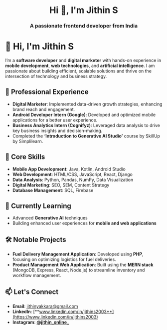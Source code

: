 <h1 align="center">Hi 👋, I'm Jithin S</h1>
<h3 align="center">A passionate frontend developer from India</h3>

# 👋 Hi, I'm Jithin S

I’m a **software developer** and **digital marketer** with hands-on experience in **mobile development**, **web technologies**, and **artificial intelligence**. I am passionate about building efficient, scalable solutions and thrive on the intersection of technology and business strategy.

## 💼 Professional Experience
- **Digital Marketer**: Implemented data-driven growth strategies, enhancing brand reach and engagement.
- **Android Developer Intern (Google)**: Developed and optimized mobile applications for a better user experience.
- **Business Analytics Intern (Cognifyz)**: Leveraged data analysis to drive key business insights and decision-making.
- Completed the **‘Introduction to Generative AI Studio’** course by SkillUp by Simplilearn.

## 🚀 Core Skills
- **Mobile App Development**: Java, Kotlin, Android Studio
- **Web Development**: HTML/CSS, JavaScript, React, Django
- **Data Analysis**: Python, Pandas, NumPy, Data Visualization
- **Digital Marketing**: SEO, SEM, Content Strategy
- **Database Management**: SQL, Firebase

## 🌱 Currently Learning
- Advanced **Generative AI** techniques
- Building enhanced user experiences for **mobile and web applications**

## 🛠 Notable Projects
- **Fuel Delivery Management Application**: Developed using **PHP**, focusing on optimizing logistics for fuel deliveries.
- **Product Management Web Application**: Built using the **MERN stack** (MongoDB, Express, React, Node.js) to streamline inventory and workflow management.

## 📫 Let's Connect
- **Email**: [jithinyakkara@gmail.com](mailto:jithinyakkara@gmail.com)  
- **LinkedIn**: [**www.linkedin.com/in/jithins2003**](https://www.linkedin.com/in/jithins2003)  
- **Instagram**: [**@jithin_online_**](https://www.instagram.com/jithin_online_/)

